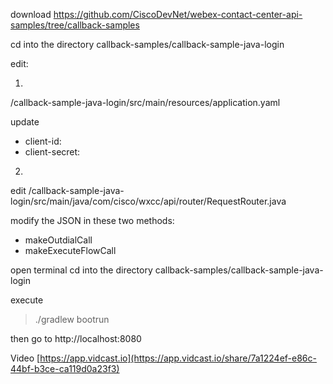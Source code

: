 download 
https://github.com/CiscoDevNet/webex-contact-center-api-samples/tree/callback-samples

cd into the directory callback-samples/callback-sample-java-login

edit:

1)

/callback-sample-java-login/src/main/resources/application.yaml

update
* client-id:  
* client-secret:  

2)

edit /callback-sample-java-login/src/main/java/com/cisco/wxcc/api/router/RequestRouter.java

modify the JSON in these two methods:

* makeOutdialCall
* makeExecuteFlowCall


open terminal
cd into the directory callback-samples/callback-sample-java-login

execute
>./gradlew bootrun

then go to http://localhost:8080

Video
[https://app.vidcast.io](https://app.vidcast.io/share/7a1224ef-e86c-44bf-b3ce-ca119d0a23f3)
